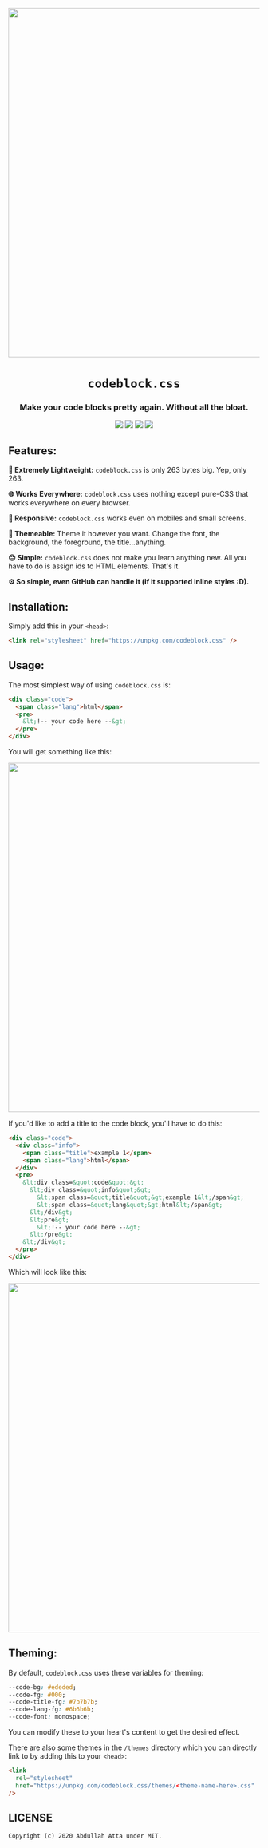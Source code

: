 <p align="center">
<img src="https://raw.githubusercontent.com/thecodrr/codeblock.css/master/assets/preview1.png" width="700">
</p>

<h1 align="center"><code>codeblock.css</code></h1>
<h3 align="center">Make your code blocks pretty again. Without all the bloat.</h3>
<p align="center">
  <a href="https://www.npmjs.com/package/codeblock.css"><img src="https://img.shields.io/npm/v/codeblock.css?style=for-the-badge"/></a>
  <a href="https://www.npmjs.com/package/codeblock.css"><img src="https://img.shields.io/npm/dt/codeblock.css?style=for-the-badge"/></a>
  <a href="https://www.npmjs.com/package/codeblock.css"><img src="https://img.shields.io/bundlephobia/minzip/codeblock.css?style=for-the-badge"/></a>
  <a href="./LICENSE"><img src="https://img.shields.io/github/license/thecodrr/codeblock.css?style=for-the-badge"/></a>
</p>
</p>

## Features:

**🕺 Extremely Lightweight:** `codeblock.css` is only 263 bytes big. Yep, only 263.

**🌐 Works Everywhere:** `codeblock.css` uses nothing except pure-CSS that works everywhere on every browser.

**📱 Responsive:** `codeblock.css` works even on mobiles and small screens.

**🎨 Themeable:** Theme it however you want. Change the font, the background, the foreground, the title...anything.

**😐 Simple:** `codeblock.css` does not make you learn anything new. All you have to do is assign ids to HTML elements. That's it.

**⚙️ So simple, even GitHub can handle it (if it supported inline styles :D).**

## Installation:

Simply add this in your `<head>`:

```html
<link rel="stylesheet" href="https://unpkg.com/codeblock.css" />
```

## Usage:

The most simplest way of using `codeblock.css` is:

```html
<div class="code">
  <span class="lang">html</span>
  <pre>
    &lt;!-- your code here --&gt;
  </pre>
</div>
```

You will get something like this:

<img src="https://raw.githubusercontent.com/thecodrr/codeblock.css/master/assets/preview2.png" width="700">

If you'd like to add a title to the code block, you'll have to do this:

```html
<div class="code">
  <div class="info">
    <span class="title">example 1</span>
    <span class="lang">html</span>
  </div>
  <pre>
    &lt;div class=&quot;code&quot;&gt;
      &lt;div class=&quot;info&quot;&gt;
        &lt;span class=&quot;title&quot;&gt;example 1&lt;/span&gt;
        &lt;span class=&quot;lang&quot;&gt;html&lt;/span&gt;
      &lt;/div&gt;
      &lt;pre&gt;
        &lt;!-- your code here --&gt;
      &lt;/pre&gt;
    &lt;/div&gt;
  </pre>
</div>
```

Which will look like this:

<img src="https://raw.githubusercontent.com/thecodrr/codeblock.css/master/assets/preview1.png" width="700">

## Theming:

By default, `codeblock.css` uses these variables for theming:

```css
--code-bg: #ededed;
--code-fg: #000;
--code-title-fg: #7b7b7b;
--code-lang-fg: #6b6b6b;
--code-font: monospace;
```

You can modify these to your heart's content to get the desired effect.

There are also some themes in the `/themes` directory which you can directly link to by adding this to your `<head>`:

```html
<link
  rel="stylesheet"
  href="https://unpkg.com/codeblock.css/themes/<theme-name-here>.css"
/>
```

## LICENSE

```
Copyright (c) 2020 Abdullah Atta under MIT.
```
